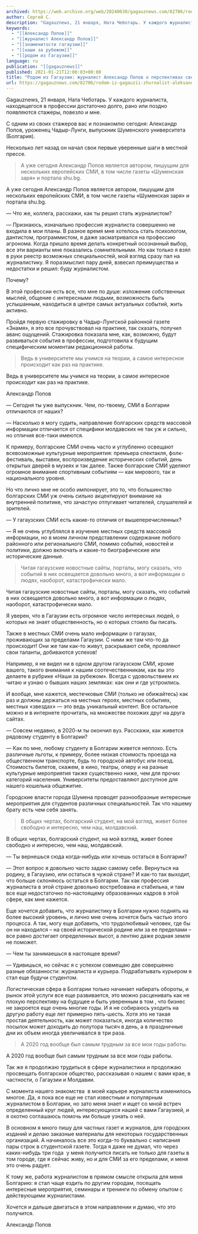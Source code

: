 ```yaml
---
archived: https://web.archive.org/web/20240630/gagauznews.com/82706/rodom-iz-gagauzii-zhurnalist-aleksandr-popov-o-perspektivah-svoej-professii-v-evrope.html
author: Сергей С.
description: "Gagauznews, 21 января, Ната Чеботарь. У каждого журналиста, находящегося в профессии достаточно долго, рано или поздно появляются стажеры, повезло и мне. С одним из своих стажеров вас и познакомлю сегодня: Александр Попов, уроженец Чадыр-Лунги, выпускник Шуменского университета (Болгария). Несколько лет назад он начал свои первые уверенные шаги в местной прессе. А уже сегодня Александр Попов является автором, пишущим для нескольких европейских СМИ, в том числе газеты «Шуменская заря» и портала shu.bg. — Что же, коллега, расскажи, как ты решил стать журналистом? — Признаюсь, изначально профессия журналиста совершенно не входила в мои планы. В разное время мне хотелось стать психологом, дантистом, […]"
keywords:
  - "[[Александр Попов]]"
  - "[[журналист Александр Попов]]"
  - "[[знаменитости гагаузии]]"
  - "[[наши за рубежом]]"
  - "[[родом из Гагаузии]]"
language: ru
publication: "[[gagauznews]]"
published: 2021-01-21T12:00:03+00:00
title: "Родом из Гагаузии: журналист Александр Попов о перспективах своей профессии в Европе"
url: https://gagauznews.com/82706/rodom-iz-gagauzii-zhurnalist-aleksandr-popov-o-perspektivah-svoej-professii-v-evrope.html
---
```


Gagauznews, 21 января, Ната Чеботарь. У каждого журналиста, находящегося в профессии достаточно долго, рано или поздно появляются стажеры, повезло и мне.

С одним из своих стажеров вас и познакомлю сегодня: Александр Попов, уроженец Чадыр-Лунги, выпускник Шуменского университета (Болгария).

Несколько лет назад он начал свои первые уверенные шаги в местной прессе.

> А уже сегодня Александр Попов является автором, пишущим для нескольких европейских СМИ, в том числе газеты «Шуменская заря» и портала shu.bg.

А уже сегодня Александр Попов является автором, пишущим для нескольких европейских СМИ, в том числе газеты «Шуменская заря» и портала shu.bg.

— Что же, коллега, расскажи, как ты решил стать журналистом?

— Признаюсь, изначально профессия журналиста совершенно не входила в мои планы. В разное время мне хотелось стать психологом, дантистом, программистом, я даже засматривался на профессию агронома. Когда пришло время делать конкретный осознанный выбор, все эти варианты мне показались сомнительными. Но как только я взял в руки реестр возможных специальностей, мой взгляд сразу пал на журналистику. Я поразмыслил пару дней, взвесил преимущества и недостатки и решил: буду журналистом.

Почему?

В этой профессии есть все, что мне по душе: изложение собственных мыслей, общение с интересными людьми, возможность быть услышанным, находиться в центре самых актуальных событий, жить активно.

Пройдя первую стажировку в Чадыр-Лунгской районной газете «Знамя», я это все прочувствовал на практике, так сказать, получил аванс ощущений. Стажировка показала мне, как, возможно, будут развиваться события в профессии, подготовила к будущим специфическим моментам редакционной работы.

> Ведь в университете мы учимся на теории, а самое интересное происходит как раз на практике.

Ведь в университете мы учимся на теории, а самое интересное происходит как раз на практике.

Александр Попов

— Сегодня ты уже выпускник. Чем, по-твоему, СМИ в Болгарии отличаются от наших?

— Насколько я могу судить, направление болгарских средств массовой информации отличается от специфики молдавских не так уж и сильно, но отличия все-таки имеются.

К примеру, болгарские СМИ очень часто и углубленно освещают всевозможные культурные мероприятия: премьера спектакля, фолк-фестиваль, выставки, воспроизведение исторических событий, день открытых дверей в музеях и так далее. Также болгарские СМИ уделяют огромное внимание спортивным событиям — как мирового, так и национального уровня.

Но что лично мне не особо импонирует, это то, что большинство болгарских СМИ уж очень сильно акцентируют внимание на внутренней политике, что зачастую отпугивает читателей, слушателей и зрителей.

— У гагаузских СМИ есть какие-то отличия от вышеперечисленных?

— Я не очень углублялся в изучение местных средств массовой информации, но в моем личном представлении содержание любого районного или регионального СМИ, помимо событий, новостей и политики, должно включать и какие-то биографические или исторические данные.

> Читая гагаузские новостные сайты, порталы, могу сказать, что событий в них освещается довольно много, а вот информации о людях, наоборот, катастрофически мало.

Читая гагаузские новостные сайты, порталы, могу сказать, что событий в них освещается довольно много, а вот информации о людях, наоборот, катастрофически мало.

Я уверен, что в Гагаузии есть огромное число интересных людей, о которых не знает общественность, но о которых стоило бы писать.

Также в местных СМИ очень мало информации о гагаузах, проживающих за пределами Гагаузии. С ними же там что-то да происходит! Они же там как-то живут, раскрывают себя, проявляют свои таланты, добиваются успехов!

Например, я не видел ни в одном другом гагаузском СМИ, кроме вашего, такого внимания к нашим соотечественникам, как вы это делаете в рубрике «Наши за рубежом». Всегда с удовольствием их читаю и узнаю о бывших наших земляках: как они и где устроились.

И вообще, мне кажется, местечковые СМИ (только не обижайтесь) как раз и должны держаться на местных героях, местных событиях, местных «звездах» — это ведь уникальный контент. Все остальное можно и в интернете прочитать, на множестве похожих друг на друга сайтах.

— Совсем недавно, в 2020-м ты окончил вуз. Расскажи, как живется рядовому студенту в Болгарии?

— Как по мне, любому студенту в Болгарии живется неплохо. Есть различные льготы, к примеру, более низкая стоимость проезда на общественном транспорте, будь то городской автобус или поезд. Стоимость билетов, скажем, в кино, театры, оперу и на разные культурные мероприятия также существенно ниже, чем для прочих категорий населения. Университеты предоставляют доступное для нашего кошелька общежитие.

Городские власти города Шумена проводят разнообразные интересные мероприятия для студентов различных специальностей. Так что нашему брату есть чем себя занять.

> В общих чертах, болгарский студент, на мой взгляд, живет более свободно и интересно, чем наш, молдавский.

В общих чертах, болгарский студент, на мой взгляд, живет более свободно и интересно, чем наш, молдавский.

— Ты вернешься сюда когда-нибудь или хочешь остаться в Болгарии?

— Этот вопрос я довольно часто задаю самому себе. Вернуться на родину, в Гагаузию, или остаться в чужой стране? И как-то так выходит, что больше склоняюсь остаться в Болгарии. Так как профессия журналиста в этой стране довольно востребована и стабильна, и там все еще недостаточно по-настоящему образованных кадров в этой сфере, как мне кажется.

Еще хочется добавить, что журналистику в Болгарии нужно поднять на более высокий уровень, и лично мне очень хочется быть частью этого процесса. А так, могу еще добавить, что трудолюбивый человек, где бы он ни находился – на своей исторической родине или за ее пределами – все равно достигает определенных высот, а лентяю даже родная земля не поможет.

— Чем ты занимаешься в настоящее время?

— Удивишься, но сейчас я с успехом совмещаю две совершенно разные обязанности: журналиста и курьера. Подрабатывать курьером я стал еще будучи студентом.

Логистическая сфера в Болгарии только начинает набирать обороты, и рынок этой услуги все еще развивается, это можно расценивать как не плохую перспективу на будущее и быть уверенным в том , что бизнес не закроется еще очень многие годы. И я не собираюсь уходить на другую работу еще лет примерно пять-шесть. Хотя это не такая простая деятельность, как может показаться, иногда количество посылок может доходить до полутора тысяч в день, а в праздничные дни их объем иногда увеличивался в три раза.

> А 2020 год вообще был самым трудным за все мои годы работы.

А 2020 год вообще был самым трудным за все мои годы работы.

Так же я продолжаю трудиться в сфере журналистики и продолжаю просвещать болгарское общество, рассказывая о нашем с вами крае, в частности, о Гагаузии и Молдавии.

С момента нашего знакомства  в моей карьере журналиста изменилось многое. Да, я пока все еще не стал известным и популярным журналистом в Болгарии, но зато меня знает и ищет со мной встреч определенный круг людей, интересующихся нашей с вами Гагаузией, и я охотно соглашаюсь помочь им больше узнать о ней.

В основном я много пишу для частных газет и журналов, для городских изданий и делаю заказные материалы для некоторых государственных организаций. А начиналось все это когда-то буквально с написания пары строк в студентской газете. Тогда я даже не думал, что через каких-нибудь три года  у меня получится писать не только для газеты в том городе, где я сейчас живу, но и для СМИ за его пределами, и меня это очень радует.

К тому же, работа журналистом в прямом смысле открыла для меня Болгарию: я стал чаще ездить по другим городам, посещать интересные мероприятия, семинары и тренинги по обмену опытом с действующими журналистами.

Хочется и дальше двигаться в этом направлении и думаю, что это получится.

Александр Попов